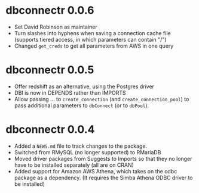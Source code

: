 # dbconnectr 0.0.6

* Set David Robinson as maintainer
* Turn slashes into hyphens when saving a connection cache file (supports tiered access, in which parameters can contain "/")
* Changed `get_creds` to get all parameters from AWS in one query

# dbconnectr 0.0.5

* Offer redshift as an alternative, using the Postgres driver
* DBI is now in DEPENDS rather than IMPORTS
* Allow passing ... to `create_connection` (and `create_connection_pool`) to pass additional parameters to `dbConnect` (or to `dbPool`).

# dbconnectr 0.0.4

* Added a `NEWS.md` file to track changes to the package.
* Switched from RMySQL (no longer supported) to RMariaDB
* Moved driver packages from Suggests to Imports so that they no longer have to be installed separately (all are on CRAN)
* Added support for Amazon AWS Athena, which takes on the odbc package as a dependency. (It requires the Simba Athena ODBC driver to be installed)
